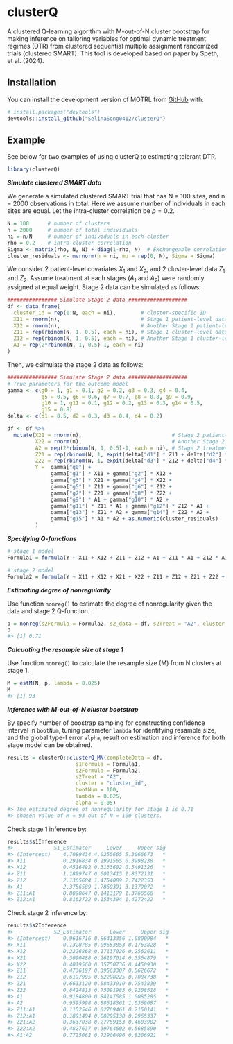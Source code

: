
<!-- README.md is generated from README.Rmd. Please edit that file -->

# clusterQ

<!-- badges: start -->
<!-- badges: end -->

A clustered Q-learning algorithm with M-out-of-N cluster bootstrap for
making inference on tailoring variables for optimal dynamic treatment
regimes (DTR) from clustered sequential multiple assignment randomized
trials (clustered SMART). This tool is developed based on paper by
Speth, et al. (2024).

## Installation

You can install the development version of MOTRL from
[GitHub](https://github.com/) with:

``` r
# install.packages("devtools")
devtools::install_github("SelinaSong0412/clusterQ")
```

## Example

See below for two examples of using clusterQ to estimating tolerant DTR.

``` r
library(clusterQ)
```

***Simulate clustered SMART data***

We generate a simulated clustered SMART trial that has N = 100 sites,
and n = 2000 observations in total. Here we assume number of individuals
in each sites are equal. Let the intra-cluster correlation be
$\rho = 0.2$.

``` r
N = 100      # number of clusters
n = 2000     # number of total individuals 
ni = n/N     # number of individuals in each cluster
rho = 0.2    # intra-cluster correlation
Sigma <- matrix(rho, N, N) + diag(1-rho, N)  # Exchangeable correlation matrix
cluster_residuals <- mvrnorm(n = ni, mu = rep(0, N), Sigma = Sigma)
```

We consider 2 patient-level covariates $X_1$ and $X_2$, and 2
cluster-level data $Z_1$ and $Z_2$. Assume treatment at each stages
($A_1$ and $A_2$) were randomly assigned at equal weight. Stage 2 data
can be simulated as follows:

``` r
################ Simulate Stage 2 data ###################
df <- data.frame( 
  cluster_id = rep(1:N, each = ni),        # cluster-specific ID
  X11 = rnorm(n),                          # Stage 1 patient-level data
  X12 = rnorm(n),                          # Another Stage 1 patient-level variable
  Z11 = rep(rbinom(N, 1, 0.5), each = ni), # Stage 1 cluster-level data
  Z12 = rep(rbinom(N, 1, 0.5), each = ni), # Another Stage 1 cluster-level variable
  A1 = rep(2*rbinom(N, 1, 0.5)-1, each = ni)
)
```

Then, we csimulate the stage 2 data as follows:

``` r
################ Simulate Stage 2 data ###################
# True parameters for the outcome model
gamma <- c(g0 = 1, g1 = 0.1, g2 = 0.2, g3 = 0.3, g4 = 0.4,
           g5 = 0.5, g6 = 0.6, g7 = 0.7, g8 = 0.8, g9 = 0.9,
           g10 = 1, g11 = 0.1, g12 = 0.2, g13 = 0.3, g14 = 0.5,
           g15 = 0.8)
delta <- c(d1 = 0.5, d2 = 0.3, d3 = 0.4, d4 = 0.2)

df <- df %>% 
  mutate(X21 = rnorm(n),                             # Stage 2 patient-level data
         X22 = rnorm(n),                             # Another Stage 2 patient-level variable
         A2 = rep(2*rbinom(N, 1, 0.5)-1, each = ni), # Stage 2 treatment
         Z21 = rep(rbinom(N, 1, expit(delta["d1"] * Z11 + delta["d2"] * A1)), each = ni),
         Z22 = rep(rbinom(N, 1, expit(delta["d3"] * Z12 + delta["d4"] * A1)), each = ni),
         Y =  gamma["g0"] +
              gamma["g1"] * X11 + gamma["g2"] * X12 +
              gamma["g3"] * X21 + gamma["g4"] * X22 +
              gamma["g5"] * Z11 + gamma["g6"] * Z12 +
              gamma["g7"] * Z21 + gamma["g8"] * Z22 +
              gamma["g9"] * A1 + gamma["g10"] * A2 +
              gamma["g11"] * Z11 * A1 + gamma["g12"] * Z12 * A1 +
              gamma["g13"] * Z21 * A2 + gamma["g14"] * Z22 * A2 +
              gamma["g15"] * A1 * A2 + as.numeric(cluster_residuals)
         )
```

***Specifying Q-functions***

``` r
# stage 1 model
Formula1 = formula(Y ~ X11 + X12 + Z11 + Z12 + A1 + Z11 * A1 + Z12 * A1)

# stage 2 model
Formula2 = formula(Y ~ X11 + X12 + X21 + X22 + Z11 + Z12 + Z21 + Z22 + A1 + A2 + Z11 * A1 + Z12 * A1 + Z21 * A2 + Z22 * A2 + A1 * A2)
```

***Estimating degree of nonregularity***

Use function `nonreg()` to estimate the degree of nonregularity given
the data and stage 2 Q-function.

``` r
p = nonreg(s2Formula = Formula2, s2_data = df, s2Treat = "A2", cluster = "cluster_id", nu = 0.05)
p
#> [1] 0.71
```

***Calcuating the resample size at stage 1***

Use function `nonreg()` to calculate the resample size (M) from N
clusters at stage 1.

``` r
M = estM(N, p, lambda = 0.025)
M
#> [1] 93
```

***Inference with $M$-out-of-$N$ cluster bootstrap***

By specify number of boostrap sampling for constructing confidence
interval in `bootNum`, tuning parameter `lambda` for identifying
resample size, and the global type-I error `alpha`, result on estimation
and inference for both stage model can be obtained.

``` r
results = clusterQ::clusterQ_MN(completeData = df,
                      s1Formula = Formula1,
                      s2Formula = Formula2,
                      s2Treat = "A2",
                      cluster = "cluster_id", 
                      bootNum = 100,
                      lambda = 0.025,
                      alpha = 0.05)
#> The estimated degree of nonregularity for stage 1 is 0.71 
#> chosen value of M = 93 out of N = 100 clusters.
```

Check stage 1 inference by:

``` r
results$s1Inference
#>             S1_Estimator     Lower     Upper sig
#> (Intercept)    4.7089434 4.0255665 5.3066673   *
#> X11            0.2916834 0.1991565 0.3998238   *
#> X12            0.4516492 0.3133602 0.5491326   *
#> Z11            1.1899747 0.6013415 1.8372131   *
#> Z12            2.1365684 1.4754089 2.7422353   *
#> A1             2.3756589 1.7869391 3.1379072   *
#> Z11:A1         0.8090647 0.1413179 1.3766566   *
#> Z12:A1         0.8162722 0.1534394 1.4272422   *
```

Check stage 2 inference by:

``` r
results$s2Inference
#>             S2_Estimator      Lower     Upper sig
#> (Intercept)    0.9616716 0.86413356 1.0800984   *
#> X11            0.1328785 0.09653853 0.1763828   *
#> X12            0.2226868 0.17137026 0.2562611   *
#> X21            0.3090488 0.26197014 0.3564879   *
#> X22            0.4019560 0.35750736 0.4450930   *
#> Z11            0.4736197 0.39563307 0.5626672   *
#> Z12            0.6197995 0.52298225 0.7084738   *
#> Z21            0.6633120 0.58433910 0.7543839   *
#> Z22            0.8424813 0.75091983 0.9208518   *
#> A1             0.9184800 0.84147585 1.0085285   *
#> A2             0.9595998 0.88618361 1.0369087   *
#> Z11:A1         0.1152546 0.02769461 0.2150141   *
#> Z12:A1         0.1891494 0.08295130 0.2965337   *
#> Z21:A2         0.3637038 0.27759153 0.4603982   *
#> Z22:A2         0.4827637 0.39764602 0.5685890   *
#> A1:A2          0.7725062 0.72906496 0.8206921   *
```
